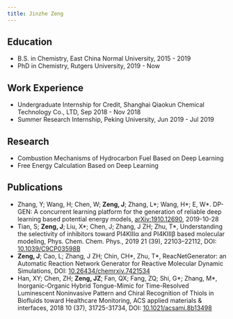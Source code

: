 ```yaml
---
title: Jinzhe Zeng
---
```


## Education

- B.S. in Chemistry, East China Normal University, 2015 - 2019
- PhD in Chemistry, Rutgers University, 2019 - Now

## Work Experience

- Undergraduate Internship for Credit, Shanghai Qiaokun Chemical Technology Co., LTD, Sep 2018 - Nov 2018
- Summer Research Internship, Peking University, Jun 2019 - Jul 2019

## Research

- Combustion Mechanisms of Hydrocarbon Fuel Based on Deep Learning
- Free Energy Calculation Based on Deep Learning

## Publications

- Zhang, Y; Wang, H; Chen, W; **Zeng, J**; Zhang, L\*; Wang, H\*; E, W\*. DP-GEN: A concurrent learning platform for the generation of reliable deep learning based potential energy models, [arXiv:1910.12690](https://arxiv.org/abs/1910.12690), 2019-10-28
- Tian, S; **Zeng, J**; Liu, X\*; Chen, J; Zhang, J ZH; Zhu, T\*, Understanding the selectivity of inhibitors toward PI4KIIIα and PI4KIIIβ based molecular modeling, Phys. Chem. Chem. Phys., 2019 21 (39), 22103–22112, DOI: [10.1039/C9CP03598B](https://doi.org/10.1039/C9CP03598B)
- **Zeng, J**; Cao, L; Zhang, J ZH; Chin, CH\*, Zhu, T\*, ReacNetGenerator: an Automatic Reaction Network Generator for Reactive Molecular Dynamic Simulations, DOI: [10.26434/chemrxiv.7421534](https://doi.org/10.26434/chemrxiv.7421534)
- Han, XY; Chen, ZH; **Zeng, JZ**; Fan, QX; Fang, ZQ; Shi, G\*; Zhang, M\*, Inorganic-Organic Hybrid Tongue-Mimic for Time-Resolved Luminescent Noninvasive Pattern and Chiral Recognition of Thiols in Biofluids toward Healthcare Monitoring, ACS applied materials & interfaces, 2018 10 (37), 31725-31734, DOI: [10.1021/acsami.8b13498](https://doi.org/10.1021/acsami.8b13498)
